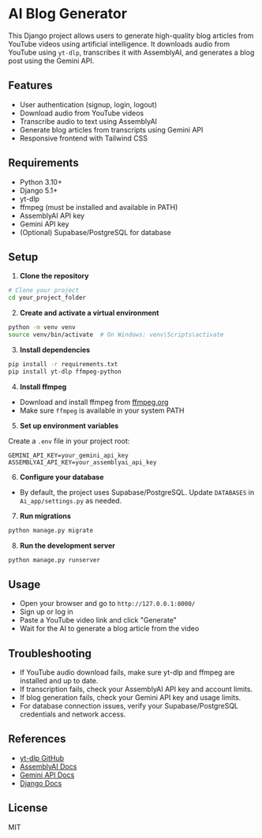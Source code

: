 # AI Blog Generator

This Django project allows users to generate high-quality blog articles from YouTube videos using artificial intelligence. It downloads audio from YouTube using `yt-dlp`, transcribes it with AssemblyAI, and generates a blog post using the Gemini API.

## Features
- User authentication (signup, login, logout)
- Download audio from YouTube videos
- Transcribe audio to text using AssemblyAI
- Generate blog articles from transcripts using Gemini API
- Responsive frontend with Tailwind CSS

## Requirements
- Python 3.10+
- Django 5.1+
- yt-dlp
- ffmpeg (must be installed and available in PATH)
- AssemblyAI API key
- Gemini API key
- (Optional) Supabase/PostgreSQL for database

## Setup

1. **Clone the repository**

```bash
# Clone your project
cd your_project_folder
```

2. **Create and activate a virtual environment**

```bash
python -m venv venv
source venv/bin/activate  # On Windows: venv\Scripts\activate
```

3. **Install dependencies**

```bash
pip install -r requirements.txt
pip install yt-dlp ffmpeg-python
```

4. **Install ffmpeg**
- Download and install ffmpeg from [ffmpeg.org](https://ffmpeg.org/download.html)
- Make sure `ffmpeg` is available in your system PATH

5. **Set up environment variables**

Create a `.env` file in your project root:

```
GEMINI_API_KEY=your_gemini_api_key
ASSEMBLYAI_API_KEY=your_assemblyai_api_key
```

6. **Configure your database**
- By default, the project uses Supabase/PostgreSQL. Update `DATABASES` in `Ai_app/settings.py` as needed.

7. **Run migrations**

```bash
python manage.py migrate
```

8. **Run the development server**

```bash
python manage.py runserver
```

## Usage
- Open your browser and go to `http://127.0.0.1:8000/`
- Sign up or log in
- Paste a YouTube video link and click "Generate"
- Wait for the AI to generate a blog article from the video

## Troubleshooting
- If YouTube audio download fails, make sure yt-dlp and ffmpeg are installed and up to date.
- If transcription fails, check your AssemblyAI API key and account limits.
- If blog generation fails, check your Gemini API key and usage limits.
- For database connection issues, verify your Supabase/PostgreSQL credentials and network access.

## References
- [yt-dlp GitHub](https://github.com/yt-dlp/yt-dlp)
- [AssemblyAI Docs](https://www.assemblyai.com/docs/)
- [Gemini API Docs](https://ai.google.dev/gemini-api/docs/)
- [Django Docs](https://docs.djangoproject.com/)

## License
MIT 